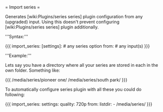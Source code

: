 = Import series =

Generates [wiki:Plugins/series series] plugin configuration from any (upgraded) input. Using this doesn't prevent configuring [wiki:Plugins/series series] plugin additionally. 

'''Syntax:'''

{{{
import_series:
  [settings]:
    # any series option
  from:
    # any input(s)
}}}

'''Example:'''

Lets say you have a directory where all your series are stored in each in the own folder. Something like:

{{{
/media/series/pioneer one/
/media/series/south park/
}}}

To automatically configure series plugin with all these you could do following:

{{{
import_series:
  settings:
    quality: 720p
  from:
    listdir:
      - /media/series/
}}}
